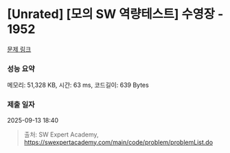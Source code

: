 # [Unrated] [모의 SW 역량테스트] 수영장 - 1952 

[문제 링크](https://swexpertacademy.com/main/code/problem/problemDetail.do?contestProbId=AV5PpFQaAQMDFAUq) 

### 성능 요약

메모리: 51,328 KB, 시간: 63 ms, 코드길이: 639 Bytes

### 제출 일자

2025-09-13 18:40



> 출처: SW Expert Academy, https://swexpertacademy.com/main/code/problem/problemList.do